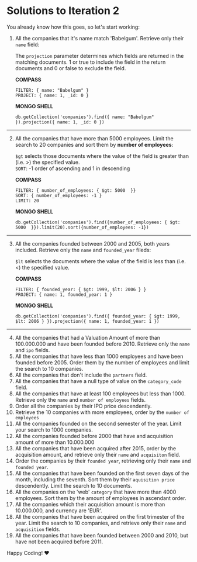 # Solutions to Iteration 2

You already know how this goes, so let's start working:

1. All the companies that it's name match 'Babelgum'. Retrieve only their `name` field:

    The ```projection``` parameter determines which fields are returned in the matching documents. 1 or true to include the field in the return documents and 0 or false to exclude the field.

    **COMPASS**

    ```COMPASS
    FILTER: { name: "Babelgum" }
    PROJECT: { name: 1, _id: 0 }
    ```

    **MONGO SHELL**

    ```MONGO SHELL
    db.getCollection('companies').find({ name: "Babelgum" }).projection({ name: 1, _id: 0 })
    ```

___

2. All the companies that have more than 5000 employees. Limit the search to 20 companies and sort them by  **number of employees**:

    `$gt`  selects those documents where the value of the field is greater than (i.e. >) the specified value.  
    `SORT`: -1 order of ascending and 1 in descending

    **COMPASS**

    ```COMPASS
    FILTER: { number_of_employees: { $gt: 5000  }}
    SORT: { number_of_employees: -1 }
    LIMIT: 20
    ```

    **MONGO SHELL**

    ```MONGO SHELL
    db.getCollection('companies').find({number_of_employees: { $gt: 5000  }}).limit(20).sort({number_of_employees: -1})
    ```
___

3. All the companies founded between 2000 and 2005, both years included. Retrieve only the `name` and `founded_year` fileds:

    `$lt` selects the documents where the value of the field is less than (i.e. <) the specified value.

    **COMPASS**

    ```COMPASS
    FILTER: { founded_year: { $gt: 1999, $lt: 2006 } }
    PROJECT: { name: 1, founded_year: 1 }
    ```

    **MONGO SHELL**

    ```MONGO SHELL
    db.getCollection('companies').find({ founded_year: { $gt: 1999, $lt: 2006 } }).projection({ name: 1, founded_year: 1 })
    ```
___
4. All the companies that had a Valuation Amount of more than 100.000.000 and have been founded before 2010. Retrieve only the `name` and `ipo` fields.
5. All the companies that have less than 1000 employees and have been founded before 2005. Order them by the number of employees and limit the search to 10 companies.
6. All the companies that don't include the `partners` field.
7. All the companies that have a null type of value on the `category_code` field.
8. All the companies that have at least 100 employees but less than 1000. Retrieve only the `name` and `number of employees` fields.
9. Order all the companies by their IPO price descendently.
10. Retrieve the 10 companies with more employees, order by the `number of employees`
11. All the companies founded on the second semester of the year. Limit your search to 1000 companies.
12. All the companies founded before 2000 that have and acquisition amount of more than 10.000.000
13. All the companies that have been acquired after 2015, order by the acquisition amount, and retrieve only their `name` and `acquisiton` field.
14. Order the companies by their `founded year`, retrieving only their `name` and `founded year`.
15. All the companies that have been founded on the first seven days of the month, including the seventh. Sort them by their `aquisition price` descendently. Limit the search to 10 documents.
16. All the companies on the 'web' `category` that have more than 4000 employees. Sort them by the amount of employees in ascendant order.
17. All the companies which their acquisition amount is more than 10.000.000, and currency are 'EUR'.
18. All the companies that have been acquired on the first trimester of the year. Limit the search to 10 companies, and retrieve only their `name` and `acquisition` fields.
19. All the companies that have been founded between 2000 and 2010, but have not been acquired before 2011.


Happy Coding! :heart: